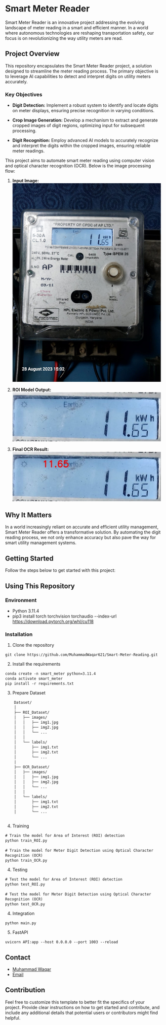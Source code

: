 # Smart Meter Reader

Smart Meter Reader is an innovative project addressing the evolving landscape of meter reading in a smart and efficient manner. In a world where autonomous technologies are reshaping transportation safety, our focus is on revolutionizing the way utility meters are read.

## Project Overview

This repository encapsulates the Smart Meter Reader project, a solution designed to streamline the meter reading process. The primary objective is to leverage AI capabilities to detect and interpret digits on utility meters accurately.

### Key Objectives

- **Digit Detection:** Implement a robust system to identify and locate digits on meter displays, ensuring precise recognition in varying conditions.

- **Crop Image Generation:** Develop a mechanism to extract and generate cropped images of digit regions, optimizing input for subsequent processing.

- **Digit Recognition:** Employ advanced AI models to accurately recognize and interpret the digits within the cropped images, ensuring reliable meter readings.


This project aims to automate smart meter reading using computer vision and optical character recognition (OCR). Below is the image processing flow:

1. **Input Image:**
   ![Input Image](https://github.com/MuhammadWaqar621/Smart-Meter-Reading/raw/master/TestImg/5.jpeg)

2. **ROI Model Output:**
   ![ROI Model Output](https://github.com/MuhammadWaqar621/Smart-Meter-Reading/raw/master/Test_OCR/5.jpg)

3. **Final OCR Result:**
   ![Final OCR Result](https://github.com/MuhammadWaqar621/Smart-Meter-Reading/raw/master/OCR_Result/5.jpg)


## Why It Matters

In a world increasingly reliant on accurate and efficient utility management, Smart Meter Reader offers a transformative solution. By automating the digit reading process, we not only enhance accuracy but also pave the way for smart utility management systems.


## Getting Started

Follow the steps below to get started with this project:

## Using This Repository
### Environment
* Python 3.11.4
* pip3 install torch torchvision torchaudio --index-url https://download.pytorch.org/whl/cu118
### Installation
1. Clone the repository
```
git clone https://github.com/MuhammadWaqar621/Smart-Meter-Reading.git
```

2. Install the requirements
```
conda create -n smart_meter python=3.11.4
conda activate smart_meter
pip install -r requirements.txt
```
3. Prepare Dataset
```
    Dataset/
    │
    ├── ROI_Dataset/
    │   ├── images/
    │   │   ├── img1.jpg
    │   │   ├── img2.jpg
    │   │   └── ...
    │   │
    │   └── labels/
    │       ├── img1.txt
    │       ├── img2.txt
    │       └── ...
    |
    ├── OCR_Dataset/
    │   ├── images/
    │   │   ├── img1.jpg
    │   │   ├── img2.jpg
    │   │   └── ...
    │   │
    │   └── labels/
    │       ├── img1.txt
    │       ├── img2.txt
    │       └── ...
    
```

4. Training
```
# Train the model for Area of Interest (ROI) detection
python train_ROI.py

# Train the model for Meter Digit Detection using Optical Character Recognition (OCR)
python train_OCR.py

```

4. Testing
```
# Test the model for Area of Interest (ROI) detection
python test_ROI.py

# Test the model for Meter Digit Detection using Optical Character Recognition (OCR)
python test_OCR.py

```
4. Integration
```
python main.py
```
5. FastAPI
```
uvicorn API:app --host 0.0.0.0 --port 1003 --reload
```


## Contact
* [Muhammad Waqar](https://www.linkedin.com/in/muhammad-waqar-1a594411a/)
* [Email](waqarsahi621@gmail.com)

## Contribution

Feel free to customize this template to better fit the specifics of your project. Provide clear instructions on how to get started and contribute, and include any additional details that potential users or contributors might find helpful.



